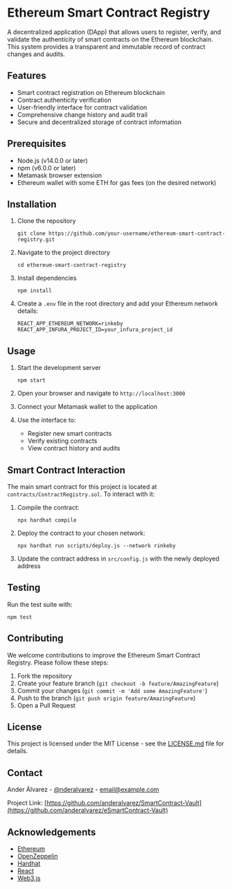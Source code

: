 # Ethereum Smart Contract Registry

A decentralized application (DApp) that allows users to register, verify, and validate the authenticity of smart contracts on the Ethereum blockchain. This system provides a transparent and immutable record of contract changes and audits.

## Features

- Smart contract registration on Ethereum blockchain
- Contract authenticity verification
- User-friendly interface for contract validation
- Comprehensive change history and audit trail
- Secure and decentralized storage of contract information

## Prerequisites

- Node.js (v14.0.0 or later)
- npm (v6.0.0 or later)
- Metamask browser extension
- Ethereum wallet with some ETH for gas fees (on the desired network)

## Installation

1. Clone the repository
   ```
   git clone https://github.com/your-username/ethereum-smart-contract-registry.git
   ```
2. Navigate to the project directory
   ```
   cd ethereum-smart-contract-registry
   ```
3. Install dependencies
   ```
   npm install
   ```
4. Create a `.env` file in the root directory and add your Ethereum network details:
   ```
   REACT_APP_ETHEREUM_NETWORK=rinkeby
   REACT_APP_INFURA_PROJECT_ID=your_infura_project_id
   ```

## Usage

1. Start the development server
   ```
   npm start
   ```
2. Open your browser and navigate to `http://localhost:3000`

3. Connect your Metamask wallet to the application

4. Use the interface to:
   - Register new smart contracts
   - Verify existing contracts
   - View contract history and audits

## Smart Contract Interaction

The main smart contract for this project is located at `contracts/ContractRegistry.sol`. To interact with it:

1. Compile the contract:
   ```
   npx hardhat compile
   ```
2. Deploy the contract to your chosen network:
   ```
   npx hardhat run scripts/deploy.js --network rinkeby
   ```
3. Update the contract address in `src/config.js` with the newly deployed address

## Testing

Run the test suite with:

```
npm test
```

## Contributing

We welcome contributions to improve the Ethereum Smart Contract Registry. Please follow these steps:

1. Fork the repository
2. Create your feature branch (`git checkout -b feature/AmazingFeature`)
3. Commit your changes (`git commit -m 'Add some AmazingFeature'`)
4. Push to the branch (`git push origin feature/AmazingFeature`)
5. Open a Pull Request

## License

This project is licensed under the MIT License - see the [LICENSE.md](LICENSE.md) file for details.

## Contact

Ander Álvarez - [@nderalvarez](https://twitter.com/nderalvarez) - email@example.com

Project Link: [https://github.com/anderalvarez/SmartContract-Vault](https://github.com/anderalvarez/eSmartContract-Vault)

## Acknowledgements

- [Ethereum](https://ethereum.org/)
- [OpenZeppelin](https://openzeppelin.com/)
- [Hardhat](https://hardhat.org/)
- [React](https://reactjs.org/)
- [Web3.js](https://web3js.readthedocs.io/)
